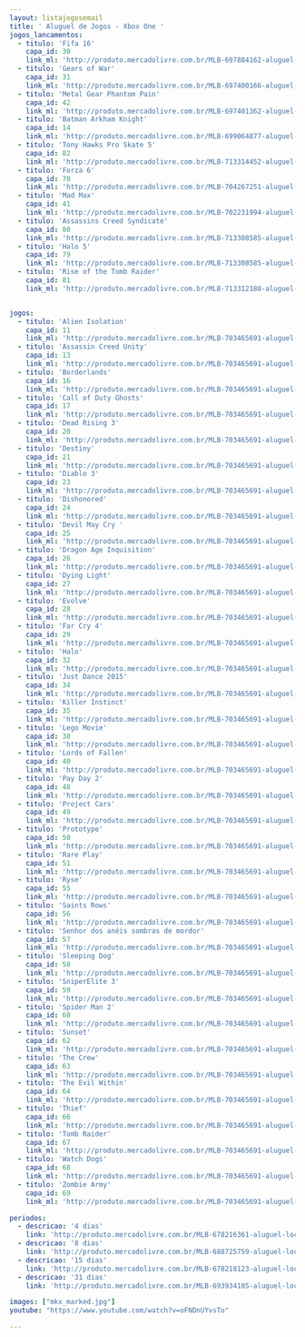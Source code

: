```yaml
---
layout: listajogosemail
title: ' Aluguel de Jogos - Xbox One '
jogos_lancamentos:
  - titulo: 'Fifa 16'
    capa_id: 30
    link_ml: 'http://produto.mercadolivre.com.br/MLB-697884162-aluguel-jogo-fifa-16-xbox-one-digital-_JM'
  - titulo: 'Gears of War'
    capa_id: 31
    link_ml: 'http://produto.mercadolivre.com.br/MLB-697400166-aluguel-jogo-gear-of-war-ultimate-4-dias-xbox-one-digital-_JM'
  - titulo: 'Metal Gear Phantom Pain'
    capa_id: 42
    link_ml: 'http://produto.mercadolivre.com.br/MLB-697401362-aluguel-jogo-metal-gear-phanton-pain-4-dias-digital-xbox-one-_JM'
  - titulo: 'Batman Arkham Knight'
    capa_id: 14
    link_ml: 'http://produto.mercadolivre.com.br/MLB-699064877-aluguel-batman-arkham-knigh-3-dias-1-digital-xbox-one-_JM'  
  - titulo: 'Tony Hawks Pro Skate 5'
    capa_id: 82
    link_ml: 'http://produto.mercadolivre.com.br/MLB-713314452-aluguel-tony-hawk-pro-skater-5-digital-4-dias-xbox-one-_JM'
  - titulo: 'Forza 6'
    capa_id: 70
    link_ml: 'http://produto.mercadolivre.com.br/MLB-704267251-aluguel-jogo-forza-6-motosport-digital-4-dias-xbox-one-_JM'
  - titulo: 'Mad Max'
    capa_id: 41
    link_ml: 'http://produto.mercadolivre.com.br/MLB-702231994-aluguel-jogo-mad-max-digital-3-dias-xbox-one-_JM'
  - titulo: 'Assassins Creed Syndicate'
    capa_id: 80
    link_ml: 'http://produto.mercadolivre.com.br/MLB-713308585-aluguel-assassins-creed-syndicate-digital-4-dias-xbox-one-_JM'
  - titulo: 'Halo 5'
    capa_id: 79
    link_ml: 'http://produto.mercadolivre.com.br/MLB-713308585-aluguel-assassins-creed-syndicate-digital-4-dias-xbox-one-_JM'
  - titulo: 'Rise of the Tomb Raider'
    capa_id: 81
    link_ml: 'http://produto.mercadolivre.com.br/MLB-713312188-aluguel-rise-of-the-tomb-raider-digital-4-dias-xbox-one-_JM'


jogos:
  - titulo: 'Alien Isolation'
    capa_id: 11
    link_ml: 'http://produto.mercadolivre.com.br/MLB-703465691-aluguel-locaco-de-jogos-4-dias-xbox-one-midia-digital-_JM'
  - titulo: 'Assassin Creed Unity'
    capa_id: 13
    link_ml: 'http://produto.mercadolivre.com.br/MLB-703465691-aluguel-locaco-de-jogos-4-dias-xbox-one-midia-digital-_JM'
  - titulo: 'Borderlands'
    capa_id: 16
    link_ml: 'http://produto.mercadolivre.com.br/MLB-703465691-aluguel-locaco-de-jogos-4-dias-xbox-one-midia-digital-_JM'
  - titulo: 'Call of Duty Ghosts'
    capa_id: 17
    link_ml: 'http://produto.mercadolivre.com.br/MLB-703465691-aluguel-locaco-de-jogos-4-dias-xbox-one-midia-digital-_JM'
  - titulo: 'Dead Rising 3'
    capa_id: 20
    link_ml: 'http://produto.mercadolivre.com.br/MLB-703465691-aluguel-locaco-de-jogos-4-dias-xbox-one-midia-digital-_JM'
  - titulo: 'Destiny'
    capa_id: 21
    link_ml: 'http://produto.mercadolivre.com.br/MLB-703465691-aluguel-locaco-de-jogos-4-dias-xbox-one-midia-digital-_JM'
  - titulo: 'Diablo 3'
    capa_id: 23
    link_ml: 'http://produto.mercadolivre.com.br/MLB-703465691-aluguel-locaco-de-jogos-4-dias-xbox-one-midia-digital-_JM'
  - titulo: 'Dishonored'
    capa_id: 24
    link_ml: 'http://produto.mercadolivre.com.br/MLB-703465691-aluguel-locaco-de-jogos-4-dias-xbox-one-midia-digital-_JM'
  - titulo: 'Devil May Cry '
    capa_id: 25
    link_ml: 'http://produto.mercadolivre.com.br/MLB-703465691-aluguel-locaco-de-jogos-4-dias-xbox-one-midia-digital-_JM'
  - titulo: 'Dragon Age Inquisition'
    capa_id: 26
    link_ml: 'http://produto.mercadolivre.com.br/MLB-703465691-aluguel-locaco-de-jogos-4-dias-xbox-one-midia-digital-_JM'
  - titulo: 'Dying Light'
    capa_id: 27
    link_ml: 'http://produto.mercadolivre.com.br/MLB-703465691-aluguel-locaco-de-jogos-4-dias-xbox-one-midia-digital-_JM'
  - titulo: 'Evolve'
    capa_id: 28
    link_ml: 'http://produto.mercadolivre.com.br/MLB-703465691-aluguel-locaco-de-jogos-4-dias-xbox-one-midia-digital-_JM'
  - titulo: 'Far Cry 4'
    capa_id: 29
    link_ml: 'http://produto.mercadolivre.com.br/MLB-703465691-aluguel-locaco-de-jogos-4-dias-xbox-one-midia-digital-_JM'
  - titulo: 'Halo'
    capa_id: 32
    link_ml: 'http://produto.mercadolivre.com.br/MLB-703465691-aluguel-locaco-de-jogos-4-dias-xbox-one-midia-digital-_JM'
  - titulo: 'Just Dance 2015'
    capa_id: 34  
    link_ml: 'http://produto.mercadolivre.com.br/MLB-703465691-aluguel-locaco-de-jogos-4-dias-xbox-one-midia-digital-_JM'
  - titulo: 'Killer Instinct'
    capa_id: 35
    link_ml: 'http://produto.mercadolivre.com.br/MLB-703465691-aluguel-locaco-de-jogos-4-dias-xbox-one-midia-digital-_JM'
  - titulo: 'Lego Movie'
    capa_id: 38
    link_ml: 'http://produto.mercadolivre.com.br/MLB-703465691-aluguel-locaco-de-jogos-4-dias-xbox-one-midia-digital-_JM'
  - titulo: 'Lords of Fallen'
    capa_id: 40
    link_ml: 'http://produto.mercadolivre.com.br/MLB-703465691-aluguel-locaco-de-jogos-4-dias-xbox-one-midia-digital-_JM'
  - titulo: 'Pay Day 2'
    capa_id: 48
    link_ml: 'http://produto.mercadolivre.com.br/MLB-703465691-aluguel-locaco-de-jogos-4-dias-xbox-one-midia-digital-_JM'
  - titulo: 'Project Cars'
    capa_id: 49
    link_ml: 'http://produto.mercadolivre.com.br/MLB-703465691-aluguel-locaco-de-jogos-4-dias-xbox-one-midia-digital-_JM'
  - titulo: 'Prototype'
    capa_id: 50
    link_ml: 'http://produto.mercadolivre.com.br/MLB-703465691-aluguel-locaco-de-jogos-4-dias-xbox-one-midia-digital-_JM'
  - titulo: 'Rare Play'
    capa_id: 51
    link_ml: 'http://produto.mercadolivre.com.br/MLB-703465691-aluguel-locaco-de-jogos-4-dias-xbox-one-midia-digital-_JM'
  - titulo: 'Ryse'
    capa_id: 55
    link_ml: 'http://produto.mercadolivre.com.br/MLB-703465691-aluguel-locaco-de-jogos-4-dias-xbox-one-midia-digital-_JM'
  - titulo: 'Saints Rows'
    capa_id: 56
    link_ml: 'http://produto.mercadolivre.com.br/MLB-703465691-aluguel-locaco-de-jogos-4-dias-xbox-one-midia-digital-_JM'
  - titulo: 'Senhor dos anéis sombras de mordor'
    capa_id: 57
    link_ml: 'http://produto.mercadolivre.com.br/MLB-703465691-aluguel-locaco-de-jogos-4-dias-xbox-one-midia-digital-_JM'
  - titulo: 'Sleeping Dog'
    capa_id: 58
    link_ml: 'http://produto.mercadolivre.com.br/MLB-703465691-aluguel-locaco-de-jogos-4-dias-xbox-one-midia-digital-_JM'
  - titulo: 'SniperElite 3'
    capa_id: 59
    link_ml: 'http://produto.mercadolivre.com.br/MLB-703465691-aluguel-locaco-de-jogos-4-dias-xbox-one-midia-digital-_JM'
  - titulo: 'Spider Man 2'
    capa_id: 60  
    link_ml: 'http://produto.mercadolivre.com.br/MLB-703465691-aluguel-locaco-de-jogos-4-dias-xbox-one-midia-digital-_JM'
  - titulo: 'Sunset'
    capa_id: 62  
    link_ml: 'http://produto.mercadolivre.com.br/MLB-703465691-aluguel-locaco-de-jogos-4-dias-xbox-one-midia-digital-_JM'
  - titulo: 'The Crew'
    capa_id: 63  
    link_ml: 'http://produto.mercadolivre.com.br/MLB-703465691-aluguel-locaco-de-jogos-4-dias-xbox-one-midia-digital-_JM'
  - titulo: 'The Evil Within'
    capa_id: 64  
    link_ml: 'http://produto.mercadolivre.com.br/MLB-703465691-aluguel-locaco-de-jogos-4-dias-xbox-one-midia-digital-_JM'
  - titulo: 'Thief'
    capa_id: 66  
    link_ml: 'http://produto.mercadolivre.com.br/MLB-703465691-aluguel-locaco-de-jogos-4-dias-xbox-one-midia-digital-_JM'
  - titulo: 'Tomb Raider'
    capa_id: 67  
    link_ml: 'http://produto.mercadolivre.com.br/MLB-703465691-aluguel-locaco-de-jogos-4-dias-xbox-one-midia-digital-_JM'
  - titulo: 'Watch Dogs'
    capa_id: 68
    link_ml: 'http://produto.mercadolivre.com.br/MLB-703465691-aluguel-locaco-de-jogos-4-dias-xbox-one-midia-digital-_JM'
  - titulo: 'Zombie Army'
    capa_id: 69
    link_ml: 'http://produto.mercadolivre.com.br/MLB-703465691-aluguel-locaco-de-jogos-4-dias-xbox-one-midia-digital-_JM'

periodos:
  - descricao: '4 dias'
    link: 'http://produto.mercadolivre.com.br/MLB-678216361-aluguel-locaco-de-jogos-xbox-one-midia-digital-_JM'
  - descricao: '8 dias'
    link: 'http://produto.mercadolivre.com.br/MLB-688725759-aluguel-locaco-de-jogos-xbox-one-midia-digital-_JM'
  - descricao: '15 dias'
    link: 'http://produto.mercadolivre.com.br/MLB-678218123-aluguel-locaco-de-jogos-xbox-one-midia-digital-_JM'
  - descricao: '31 dias'
    link: 'http://produto.mercadolivre.com.br/MLB-693934105-aluguel-locaco-de-jogos-xbox-one-midia-digital-_JM'

images: ["mkx_marked.jpg"]
youtube: "https://www.youtube.com/watch?v=oFNDnUYvsTo"

---
```

